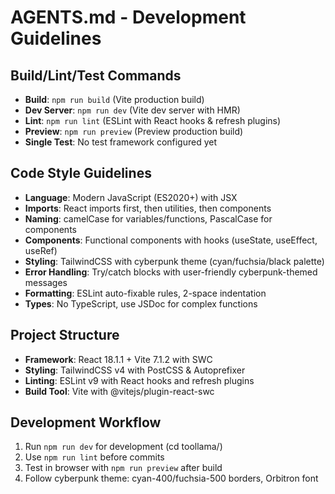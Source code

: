 # AGENTS.md - Development Guidelines

## Build/Lint/Test Commands
- **Build**: `npm run build` (Vite production build)
- **Dev Server**: `npm run dev` (Vite dev server with HMR)
- **Lint**: `npm run lint` (ESLint with React hooks & refresh plugins)
- **Preview**: `npm run preview` (Preview production build)
- **Single Test**: No test framework configured yet

## Code Style Guidelines
- **Language**: Modern JavaScript (ES2020+) with JSX
- **Imports**: React imports first, then utilities, then components
- **Naming**: camelCase for variables/functions, PascalCase for components
- **Components**: Functional components with hooks (useState, useEffect, useRef)
- **Styling**: TailwindCSS with cyberpunk theme (cyan/fuchsia/black palette)
- **Error Handling**: Try/catch blocks with user-friendly cyberpunk-themed messages
- **Formatting**: ESLint auto-fixable rules, 2-space indentation
- **Types**: No TypeScript, use JSDoc for complex functions

## Project Structure
- **Framework**: React 18.1.1 + Vite 7.1.2 with SWC
- **Styling**: TailwindCSS v4 with PostCSS & Autoprefixer
- **Linting**: ESLint v9 with React hooks and refresh plugins
- **Build Tool**: Vite with @vitejs/plugin-react-swc

## Development Workflow
1. Run `npm run dev` for development (cd toollama/)
2. Use `npm run lint` before commits
3. Test in browser with `npm run preview` after build
4. Follow cyberpunk theme: cyan-400/fuchsia-500 borders, Orbitron font